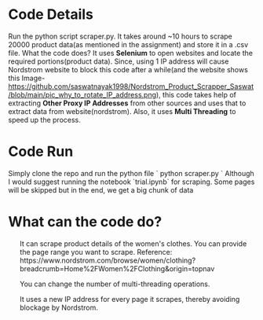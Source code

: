 <h1>Code Details</h1>

Run the python script scraper.py. It takes around ~10 hours to scrape 20000 product data(as mentioned in the assignment) and store it in a .csv file. 
What the code does?
It uses <b>Selenium</b> to open websites and locate the required portions(product data). Since, using 1 IP address will cause Nordstrom website to block this code after a while(and the website shows this Image- https://github.com/saswatnayak1998/Nordstrom_Product_Scrapper_Saswat/blob/main/pic_why_to_rotate_IP_address.png), this code takes help of extracting  <b>Other Proxy IP Addresses</b>  from other sources and uses that to extract data from website(nordstrom). 
Also, it uses <b>Multi Threading</b> to speed up the process. 
  </p>
<h1>Code Run</h1>
Simply clone the repo and run the python file `
python scraper.py
`
Although I would suggest running the notebook `trial.ipynb` for scraping. Some pages will be skipped but in the end, we get a big chunk of data

<h1>What can the code do?</h1>
<ul>It can scrape product details of the women's clothes. You can provide the page range you want to scrape. Reference: https://www.nordstrom.com/browse/women/clothing?breadcrumb=Home%2FWomen%2FClothing&origin=topnav</ul>
<ul>You can change the number of multi-threading operations.</ul>
<ul>It uses a new IP address for every page it scrapes, thereby avoiding blockage by Nordstrom.</ul>

